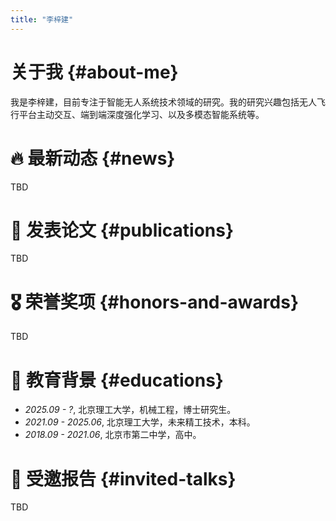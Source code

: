 ```yaml
---
title: "李梓建"
---
```


# 关于我 {#about-me}

我是李梓建，目前专注于智能无人系统技术领域的研究。我的研究兴趣包括无人飞行平台主动交互、端到端深度强化学习、以及多模态智能系统等。

# 🔥 最新动态 {#news}

TBD

# 📝 发表论文 {#publications}

TBD

# 🎖 荣誉奖项 {#honors-and-awards}

TBD

# 📖 教育背景 {#educations}
- *2025.09 - ?*, 北京理工大学，机械工程，博士研究生。
- *2021.09 - 2025.06*, 北京理工大学，未来精工技术，本科。
- *2018.09 - 2021.06*, 北京市第二中学，高中。
<!-- - *2015.09 - 2018.06*, 北京市文汇中学，初中。
- *2009.09 - 2015.06*, 北京市景泰小学，小学。 -->

# 💬 受邀报告 {#invited-talks}

TBD